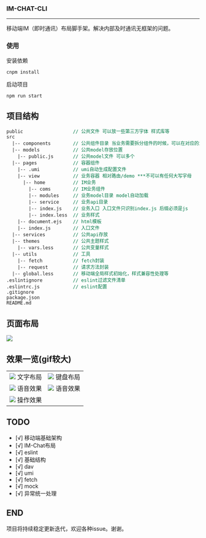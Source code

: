 ### IM-CHAT-CLI

---

移动端IM（即时通讯）布局脚手架。解决内部及时通讯无框架的问题。


### 使用
安装依赖

```
cnpm install
```
启动项目
```
npm run start
```

## 项目结构

<pre style="font-size: 12px">
public                  <span style="color: #007947">// 公共文件 可以放一些第三方字体 样式库等</span>
src
  |-- components        <span style="color: #007947">// 公共组件目录 当业务需要拆分组件的时候，可以在对应的业务文件夹下单独创建一个components文件夹</span>
  |-- models            <span style="color: #007947">// 公共model存放位置</span>
    |-- public.js       <span style="color: #007947">// 公共model文件 可以多个</span>
  |-- pages             <span style="color: #007947">// 容器组件</span>
    |-- .umi            <span style="color: #007947">// umi自动生成配置文件</span>
    |-- view            <span style="color: #007947">// 业务容器 相对路由/demo ***不可以有任何大写字母</span>
      |-- home          <span style="color: #007947">// IM业务</span>
        |-- coms        <span style="color: #007947">// IM业务组件</span>
        |-- modules     <span style="color: #007947">// 业务model目录 model自动加载</span>
        |-- service     <span style="color: #007947">// 业务api目录</span>
        |-- index.js    <span style="color: #007947">// 业务入口 入口文件只识别index.js 后缀必须是js</span>
        |-- index.less  <span style="color: #007947">// 业务样式</span>
    |-- document.ejs    <span style="color: #007947">// html模板</span>
    |-- index.js        <span style="color: #007947">// 入口文件</span>
  |-- services          <span style="color: #007947">// 公共api存放</span>
  |-- themes            <span style="color: #007947">// 公共主题样式</span>
    |-- vars.less       <span style="color: #007947">// 公共变量样式</span>
  |-- utils             <span style="color: #007947">// 工具</span>
    |-- fetch           <span style="color: #007947">// fetch封装</span>
    |-- request         <span style="color: #007947">// 请求方法封装</span>
  |-- global.less       <span style="color: #007947">// 移动端全局样式初始化，样式兼容性处理等</span>
.eslintignore           <span style="color: #007947">// eslint过滤文件清单</span>
.eslintrc.js            <span style="color: #007947">// eslint配置</span>
.gitignore
package.json  
README.md  
</pre>

## 页面布局

![](https://user-gold-cdn.xitu.io/2019/4/19/16a314d86c9c0256?w=764&h=925&f=png&s=37436)

## 效果一览(gif较大)

<table>
    <tr>
        <td>
            <center>
                <img src="https://user-gold-cdn.xitu.io/2019/4/18/16a3105dcd6bbe2d?w=496&h=960&f=gif&s=4500822"> 文字布局
            </center>
        </td>
        <td>
            <center>
                <img src="https://user-gold-cdn.xitu.io/2019/4/18/16a3123bb988b73f?w=496&h=960&f=gif&s=4605409"> 键盘布局
            </center>
        </td>
    </tr>
    <tr>
        <td>
            <center>
                <img src="https://user-gold-cdn.xitu.io/2019/4/18/16a3124c6a020762?w=496&h=960&f=gif&s=2531457"> 语音效果
            </center>
        </td>
        <td>
            <center>
                <img src="https://user-gold-cdn.xitu.io/2019/4/18/16a3125d932e72d1?w=496&h=960&f=gif&s=2431489"> 语音效果
            </center>
        </td>
    </tr>
    <tr>
        <td>
            <center>
                <img src="https://user-gold-cdn.xitu.io/2019/4/18/16a312736b4a4805?w=496&h=960&f=gif&s=5005924"> 操作效果
            </center>
        </td>
        <td>
            <center>
            </center>
        </td>
    </tr>
</table>

## TODO

- [√] 移动端基础架构
- [√] IM-Chat布局
- [√] eslint
- [√] 基础结构
- [√] dav
- [√] umi
- [√] fetch
- [√] mock
- [√] 异常统一处理

## END
  项目将持续稳定更新迭代，欢迎各种issue。谢谢。
